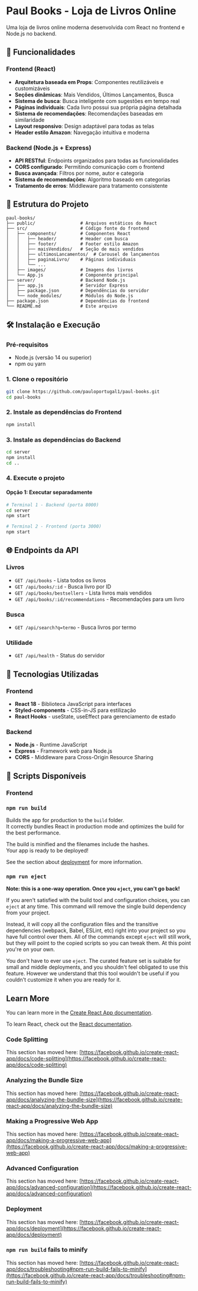 # Paul Books - Loja de Livros Online

Uma loja de livros online moderna desenvolvida com React no frontend e Node.js no backend.

## 🚀 Funcionalidades

### Frontend (React)
- **Arquitetura baseada em Props**: Componentes reutilizáveis e customizáveis
- **Seções dinâmicas**: Mais Vendidos, Últimos Lançamentos, Busca
- **Sistema de busca**: Busca inteligente com sugestões em tempo real
- **Páginas individuais**: Cada livro possui sua própria página detalhada
- **Sistema de recomendações**: Recomendações baseadas em similaridade
- **Layout responsivo**: Design adaptável para todas as telas
- **Header estilo Amazon**: Navegação intuitiva e moderna

### Backend (Node.js + Express)
- **API RESTful**: Endpoints organizados para todas as funcionalidades
- **CORS configurado**: Permitindo comunicação com o frontend
- **Busca avançada**: Filtros por nome, autor e categoria
- **Sistema de recomendações**: Algoritmo baseado em categorias
- **Tratamento de erros**: Middleware para tratamento consistente

## 📁 Estrutura do Projeto

```
paul-books/
├── public/                 # Arquivos estáticos do React
├── src/                    # Código fonte do frontend
│   ├── components/         # Componentes React
│   │   ├── header/         # Header com busca
│   │   ├── footer/         # Footer estilo Amazon
│   │   ├── maisVendidos/   # Seção de mais vendidos
│   │   ├── ultimosLancamentos/  # Carousel de lançamentos
│   │   ├── paginaLivro/    # Páginas individuais
│   │   └── ...
│   ├── images/             # Imagens dos livros
│   └── App.js              # Componente principal
├── server/                 # Backend Node.js
│   ├── app.js              # Servidor Express
│   ├── package.json        # Dependências do servidor
│   └── node_modules/       # Módulos do Node.js
├── package.json            # Dependências do frontend
└── README.md               # Este arquivo
```

## 🛠️ Instalação e Execução

### Pré-requisitos
- Node.js (versão 14 ou superior)
- npm ou yarn

### 1. Clone o repositório
```bash
git clone https://github.com/pauloportugal1/paul-books.git
cd paul-books
```

### 2. Instale as dependências do Frontend
```bash
npm install
```

### 3. Instale as dependências do Backend
```bash
cd server
npm install
cd ..
```

### 4. Execute o projeto

#### Opção 1: Executar separadamente
```bash
# Terminal 1 - Backend (porta 8000)
cd server
npm start

# Terminal 2 - Frontend (porta 3000)
npm start
```

## 🌐 Endpoints da API

### Livros
- `GET /api/books` - Lista todos os livros
- `GET /api/books/:id` - Busca livro por ID
- `GET /api/books/bestsellers` - Lista livros mais vendidos
- `GET /api/books/:id/recommendations` - Recomendações para um livro

### Busca
- `GET /api/search?q=termo` - Busca livros por termo

### Utilidade
- `GET /api/health` - Status do servidor

## 🎨 Tecnologias Utilizadas

### Frontend
- **React 18** - Biblioteca JavaScript para interfaces
- **Styled-components** - CSS-in-JS para estilização
- **React Hooks** - useState, useEffect para gerenciamento de estado

### Backend
- **Node.js** - Runtime JavaScript
- **Express** - Framework web para Node.js
- **CORS** - Middleware para Cross-Origin Resource Sharing

## 📝 Scripts Disponíveis

### Frontend

### `npm run build`

Builds the app for production to the `build` folder.\
It correctly bundles React in production mode and optimizes the build for the best performance.

The build is minified and the filenames include the hashes.\
Your app is ready to be deployed!

See the section about [deployment](https://facebook.github.io/create-react-app/docs/deployment) for more information.

### `npm run eject`

**Note: this is a one-way operation. Once you `eject`, you can't go back!**

If you aren't satisfied with the build tool and configuration choices, you can `eject` at any time. This command will remove the single build dependency from your project.

Instead, it will copy all the configuration files and the transitive dependencies (webpack, Babel, ESLint, etc) right into your project so you have full control over them. All of the commands except `eject` will still work, but they will point to the copied scripts so you can tweak them. At this point you're on your own.

You don't have to ever use `eject`. The curated feature set is suitable for small and middle deployments, and you shouldn't feel obligated to use this feature. However we understand that this tool wouldn't be useful if you couldn't customize it when you are ready for it.

## Learn More

You can learn more in the [Create React App documentation](https://facebook.github.io/create-react-app/docs/getting-started).

To learn React, check out the [React documentation](https://reactjs.org/).

### Code Splitting

This section has moved here: [https://facebook.github.io/create-react-app/docs/code-splitting](https://facebook.github.io/create-react-app/docs/code-splitting)

### Analyzing the Bundle Size

This section has moved here: [https://facebook.github.io/create-react-app/docs/analyzing-the-bundle-size](https://facebook.github.io/create-react-app/docs/analyzing-the-bundle-size)

### Making a Progressive Web App

This section has moved here: [https://facebook.github.io/create-react-app/docs/making-a-progressive-web-app](https://facebook.github.io/create-react-app/docs/making-a-progressive-web-app)

### Advanced Configuration

This section has moved here: [https://facebook.github.io/create-react-app/docs/advanced-configuration](https://facebook.github.io/create-react-app/docs/advanced-configuration)

### Deployment

This section has moved here: [https://facebook.github.io/create-react-app/docs/deployment](https://facebook.github.io/create-react-app/docs/deployment)

### `npm run build` fails to minify

This section has moved here: [https://facebook.github.io/create-react-app/docs/troubleshooting#npm-run-build-fails-to-minify](https://facebook.github.io/create-react-app/docs/troubleshooting#npm-run-build-fails-to-minify)
